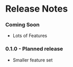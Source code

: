# Release Notes

### Coming Soon
* Lots of Features

### 0.1.0 - Planned release
* Smaller feature set
